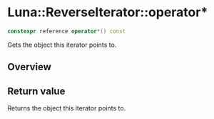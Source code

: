 # Luna::ReverseIterator::operator*

```c++
constexpr reference operator*() const
```

Gets the object this iterator points to. 

## Overview


## Return value
Returns the object this iterator points to. 

